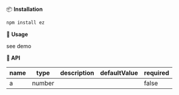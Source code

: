 
📦 **Installation**
``` javascript
npm install ez
```
🔨 **Usage**

see demo

**🔨 API**

| name | type   | description | defaultValue | required |
| :--- | ------ | ----------- | ------------ |----------|
| a    | number |             |              | false    |

